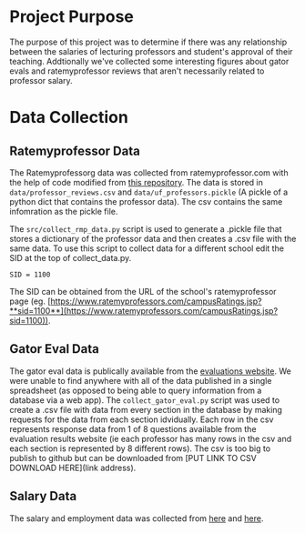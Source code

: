 # Project Purpose
The purpose of this project was to determine if there was any relationship between the salaries of lecturing professors and student's approval of their teaching. Addtionally we've collected some interesting figures about gator evals and ratemyprofessor reviews that aren't necessarily related to professor salary.

# Data Collection
## Ratemyprofessor Data
The Ratemyprofessorg data was collected from ratemyprofessor.com with the help of code modified from [this repository](https://github.com/tisuela/ratemyprof-api). The data is stored in `data/professor_reviews.csv` and `data/uf_professors.pickle` (A pickle of a python dict that contains the professor data). The csv contains the same infomration as the pickle file.

The `src/collect_rmp_data.py` script is used to generate a .pickle file that stores a dictionary of the professor data and then creates a .csv file with the same data. To use this script to collect data for a different school edit the SID at the top of collect_data.py.

`SID = 1100`

The SID can be obtained from the URL of the school's ratemyprofessor page (eg. [https://www.ratemyprofessors.com/campusRatings.jsp?**sid=1100**](https://www.ratemyprofessors.com/campusRatings.jsp?sid=1100)).

## Gator Eval Data
The gator eval data is publically available from the [evaluations website](https://evaluations.ufl.edu/results/). We were unable to find anywhere with all of the data published in a single spreadsheet (as opposed to being able to query information from a database via a web app). The `collect_gator_eval.py` script was used to create a .csv file with data from every section in the database by making requests for the data from each section idvidually. Each row in the csv represents response data from 1 of 8 questions available from the evaluation results website (ie each professor has many rows in the csv and each section is represented by 8 different rows). The csv is too big to publish to github but can be downloaded from [PUT LINK TO CSV DOWNLOAD HERE](link address).

## Salary Data
The salary and employment data was collected from [here](https://prod.flbog.net:4445/pls/apex/f?p=140:1) and [here](https://www.floridahasarighttoknow.myflorida.com/search_state_payroll).

